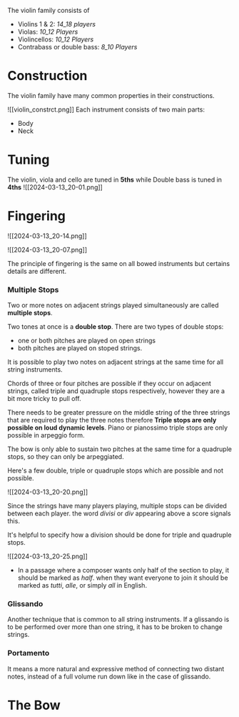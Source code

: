 The violin family consists of 
* Violins 1 & 2: *14_18 players*
* Violas: *10_12 Players*
* Violincellos: *10_12 Players*
* Contrabass or double bass: *8_10 Players*
# Construction
The violin family have many common properties in their constructions.

![[violin_constrct.png]]
Each instrument consists of two main parts:
* Body
* Neck

# Tuning

The violin, viola and cello are tuned in **5ths** while Double bass is tuned in **4ths**
![[2024-03-13_20-01.png]]

# Fingering

![[2024-03-13_20-14.png]]

![[2024-03-13_20-07.png]]

The principle of fingering is the same on all bowed instruments but certains details are different.

### Multiple Stops

Two or more notes on adjacent strings played simultaneously are called **multiple stops**. 

Two tones at once is a **double stop**. There are two types of double stops:
*  one or both pitches are played on open strings
* both pitches are played on stoped strings.

It is possible to play two notes on adjacent strings at the same time for all string instruments. 

Chords of three or four pitches are possible if they occur on adjacent strings, called triple and quadruple stops respectively, however they are a bit more tricky to pull off.

There needs to be greater pressure on the middle string of the three strings that are required to play the three notes therefore **Triple stops are only possible on loud dynamic levels**. Piano or pianossimo triple stops are only possible in arpeggio form.

The bow is only able to sustain two pitches at the same time for a quadruple stops, so they can only be arpeggiated.

Here's a few double, triple or quadruple stops which are possible and not possible.

![[2024-03-13_20-20.png]]

Since the strings have many players playing, multiple stops can be divided between each player. the word *divisi* or *div* appearing above  a score signals this.

It's helpful to specify how a division should be done for triple and quadruple stops.

![[2024-03-13_20-25.png]]

* In a passage where a composer wants only half of the section to play, it should be marked as *half*. when they want everyone to join it should be marked as *tutti*, *alle*, or simply *all* in English.


### Glissando

Another technique that is common to all string instruments. If a glissando is to be performed over more than one string, it has to be broken to change strings.

### Portamento

It means a more natural and expressive method of connecting two distant notes, instead of a full volume run down like in the case of glissando.

# The Bow

